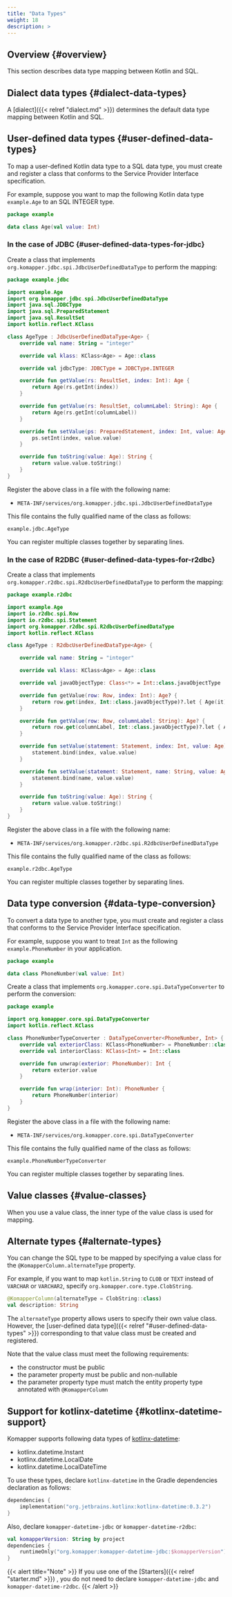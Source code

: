 ```yaml
---
title: "Data Types"
weight: 18
description: >
---
```


## Overview {#overview}

This section describes data type mapping between Kotlin and SQL.

## Dialect data types {#dialect-data-types}

A [dialect]({{< relref "dialect.md" >}}) determines the default data type mapping between Kotlin and SQL.

## User-defined data types {#user-defined-data-types}

To map a user-defined Kotlin data type to a SQL data type, 
you must create and register a class that conforms to the Service Provider Interface specification.

For example, suppose you want to map the following Kotlin data type `example.Age` 
to an SQL INTEGER type.

```kotlin
package example

data class Age(val value: Int)
```

### In the case of JDBC {#user-defined-data-types-for-jdbc}

Create a class that implements `org.komapper.jdbc.spi.JdbcUserDefinedDataType` to perform the mapping:

```kotlin
package example.jdbc

import example.Age
import org.komapper.jdbc.spi.JdbcUserDefinedDataType
import java.sql.JDBCType
import java.sql.PreparedStatement
import java.sql.ResultSet
import kotlin.reflect.KClass

class AgeType : JdbcUserDefinedDataType<Age> {
    override val name: String = "integer"

    override val klass: KClass<Age> = Age::class

    override val jdbcType: JDBCType = JDBCType.INTEGER

    override fun getValue(rs: ResultSet, index: Int): Age {
        return Age(rs.getInt(index))
    }

    override fun getValue(rs: ResultSet, columnLabel: String): Age {
        return Age(rs.getInt(columnLabel))
    }

    override fun setValue(ps: PreparedStatement, index: Int, value: Age) {
        ps.setInt(index, value.value)
    }

    override fun toString(value: Age): String {
        return value.value.toString()
    }
}
```

Register the above class in a file with the following name:

- `META-INF/services/org.komapper.jdbc.spi.JdbcUserDefinedDataType`

This file contains the fully qualified name of the class as follows:

```
example.jdbc.AgeType
```

You can register multiple classes together by separating lines.

### In the case of R2DBC {#user-defined-data-types-for-r2dbc}

Create a class that implements `org.komapper.r2dbc.spi.R2dbcUserDefinedDataType` to perform the mapping:

```kotlin
package example.r2dbc

import example.Age
import io.r2dbc.spi.Row
import io.r2dbc.spi.Statement
import org.komapper.r2dbc.spi.R2dbcUserDefinedDataType
import kotlin.reflect.KClass

class AgeType : R2dbcUserDefinedDataType<Age> {

    override val name: String = "integer"

    override val klass: KClass<Age> = Age::class

    override val javaObjectType: Class<*> = Int::class.javaObjectType

    override fun getValue(row: Row, index: Int): Age? {
        return row.get(index, Int::class.javaObjectType)?.let { Age(it) }
    }

    override fun getValue(row: Row, columnLabel: String): Age? {
        return row.get(columnLabel, Int::class.javaObjectType)?.let { Age(it) }
    }

    override fun setValue(statement: Statement, index: Int, value: Age) {
        statement.bind(index, value.value)
    }

    override fun setValue(statement: Statement, name: String, value: Age) {
        statement.bind(name, value.value)
    }

    override fun toString(value: Age): String {
        return value.value.toString()
    }
}
```

Register the above class in a file with the following name:

- `META-INF/services/org.komapper.r2dbc.spi.R2dbcUserDefinedDataType`

This file contains the fully qualified name of the class as follows:

```
example.r2dbc.AgeType
```

You can register multiple classes together by separating lines.

## Data type conversion {#data-type-conversion}

To convert a data type to another type,
you must create and register a class that conforms to the Service Provider Interface specification.

For example, suppose you want to treat `Int` as the following `example.PhoneNumber` in your application.

```kotlin
package example

data class PhoneNumber(val value: Int)
```

Create a class that implements `org.komapper.core.spi.DataTypeConverter` to perform the conversion:

```kotlin
package example

import org.komapper.core.spi.DataTypeConverter
import kotlin.reflect.KClass

class PhoneNumberTypeConverter : DataTypeConverter<PhoneNumber, Int> {
    override val exteriorClass: KClass<PhoneNumber> = PhoneNumber::class
    override val interiorClass: KClass<Int> = Int::class

    override fun unwrap(exterior: PhoneNumber): Int {
        return exterior.value
    }

    override fun wrap(interior: Int): PhoneNumber {
        return PhoneNumber(interior)
    }
}
```

Register the above class in a file with the following name:

- `META-INF/services/org.komapper.core.spi.DataTypeConverter`

This file contains the fully qualified name of the class as follows:

```
example.PhoneNumberTypeConverter
```

You can register multiple classes together by separating lines.

## Value classes {#value-classes}

When you use a value class, the inner type of the value class is used for mapping.

## Alternate types {#alternate-types}

You can change the SQL type to be mapped by specifying a value class for the `@KomapperColumn.alternateType` property.

For example, if you want to map `kotlin.String` to `CLOB` or `TEXT` instead of `VARCHAR` or `VARCHAR2`,
specify `org.komapper.core.type.ClobString`.

```kotlin
@KomapperColumn(alternateType = ClobString::class)
val description: String
```

The `alternateType` property allows users to specify their own value class.
However, the [user-defined data type]({{< relref "#user-defined-data-types" >}}) corresponding to that value class
must be created and registered.

Note that the value class must meet the following requirements:

- the constructor must be public
- the parameter property must be public and non-nullable
- the parameter property type must match the entity property type annotated with `@KomapperColumn`

## Support for kotlinx-datetime {#kotlinx-datetime-support}

Komapper supports following data types of [kotlinx-datetime](https://github.com/Kotlin/kotlinx-datetime):

- kotlinx.datetime.Instant
- kotlinx.datetime.LocalDate
- kotlinx.datetime.LocalDateTime

To use these types, declare `kotlinx-datetime` in the Gradle dependencies declaration as follows:

```kotlin
dependencies {
    implementation("org.jetbrains.kotlinx:kotlinx-datetime:0.3.2")
}
```

Also, declare `komapper-datetime-jdbc` or `komapper-datetime-r2dbc`:

```kotlin
val komapperVersion: String by project
dependencies {
    runtimeOnly("org.komapper:komapper-datetime-jdbc:$komapperVersion")
}
```

{{< alert title="Note" >}}
If you use one of the [Starters]({{< relref "starter.md" >}}) ,
you do not need to declare `komapper-datetime-jdbc` and `komapper-datetime-r2dbc`.
{{< /alert >}}
